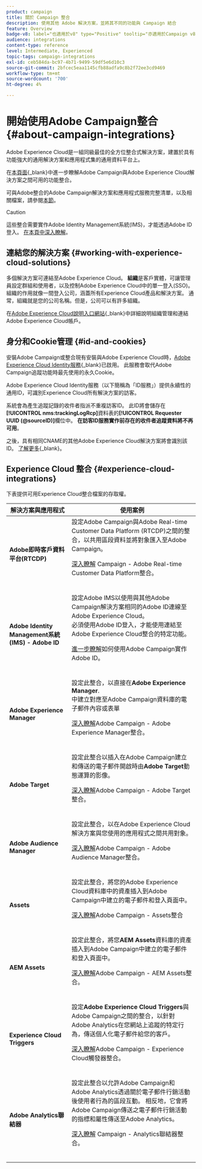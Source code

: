```yaml
---
product: campaign
title: 關於 Campaign 整合
description: 使用其他 Adobe 解決方案，並將其不同的功能與 Campaign 結合
feature: Overview
badge-v8: label="也適用於v8" type="Positive" tooltip="亦適用於Campaign v8"
audience: integrations
content-type: reference
level: Intermediate, Experienced
topic-tags: campaign-integrations
exl-id: ceb584da-bc97-4b71-9499-59df5e6d10c3
source-git-commit: 2bfcec5eaa1145cfb88adfa9c8b2f72ee3cd9469
workflow-type: tm+mt
source-wordcount: '700'
ht-degree: 4%

---
```


# 開始使用Adobe Campaign整合 {#about-campaign-integrations}

Adobe Experience Cloud是一組同級最佳的全方位整合式解決方案，建置於具有功能強大的通用解決方案和應用程式集的通用資料平台上。

在[本頁面](https://experienceleague.adobe.com/en/docs/core-services/interface/administration/integrations){_blank}中進一步瞭解Adobe Campaign與Adobe Experience Cloud解決方案之間可用的功能整合。

可與Adobe整合的Adobe Campaign解決方案和應用程式服務完整清單，以及相關檔案，請參閱[本節](#experience-cloud-integrations)。

>[!CAUTION]
>
>這些整合需要實作Adobe Identity Management系統(IMS)，才能透過Adobe ID登入。 [在本頁中深入瞭解](../../integrations/using/about-adobe-id.md)。
>

## 連結您的解決方案 {#working-with-experience-cloud-solutions}

多個解決方案可連結至Adobe Experience Cloud。 **組織**&#x200B;是客戶實體，可讓管理員設定群組和使用者，以及控制Adobe Experience Cloud中的單一登入(SSO)。 組織的作用就像一間登入公司，涵蓋所有Experience Cloud產品和解決方案。 通常，組織就是您的公司名稱。但是，公司可以有許多組織。

在[Adobe Experience Cloud說明入口網站](https://experienceleague.adobe.com/en/docs/core-services/interface/administration/organizations){_blank}中詳細說明組織管理和連結Adobe Experience Cloud帳戶。

## 身分和Cookie管理 {#id-and-cookies}

安裝Adobe Campaign或整合現有安裝與Adobe Experience Cloud時，[Adobe Experience Cloud Identity服務](https://experienceleague.adobe.com/en/docs/id-service/using/home){_blank}已啟用。 此服務會取代Adobe Campaign追蹤功能時最先使用的永久Cookie。

Adobe Experience Cloud Identity服務（以下簡稱為「ID服務」）提供永續性的通用ID，可識別Experience Cloud所有解決方案的訪客。

系統會為產生追蹤記錄的收件者指派不重複訪客ID。 此ID將會儲存在&#x200B;**[!UICONTROL nms:trackingLogRcp]**&#x200B;資料表的&#x200B;**[!UICONTROL Requester UUID (@sourceID)]**&#x200B;欄位中。 **在訪客ID服務實作前存在的收件者追蹤資料將不再可用**。

之後，具有相同CNAME的其他Adobe Experience Cloud解決方案將會識別該ID。 [了解更多](https://experienceleague.adobe.com/en/docs/id-service/using/reference/analytics-reference/cname){_blank}。

## Experience Cloud 整合 {#experience-cloud-integrations}

下表提供可用Experience Cloud整合檔案的存取權。

<table> 
 <thead> 
  <tr> 
   <th> 解決方案與應用程式<br /> </th> 
   <th> 使用案例<br /> </th> 
  </tr> 
 </thead> 
 <tbody> 
  <tr> 
   <td> <strong>Adobe即時客戶資料平台(RTCDP)</strong><br /> </td> 
   <td> 設定Adobe Campaign與Adobe Real-time Customer Data Platform (RTCDP)之間的整合，以共用區段資料並將對象匯入至Adobe Campaign。<br /> <p><a href="../../integrations/using/get-started-sources-destinations.md">深入瞭解</a> Campaign - Adobe Real-time Customer Data Platform整合。</p><br /> </td> 
  </tr> 
  <tr> 
   <td> <strong>Adobe Identity Management系統(IMS) - Adobe ID</strong><br /> </td> 
   <td> 設定Adobe IMS以使用與其他Adobe Campaign解決方案相同的Adobe ID連線至Adobe Experience Cloud。<br />必須使用Adobe ID登入，才能使用連結至Adobe Experience Cloud整合的特定功能。<br /> <p><a href="../../integrations/using/about-adobe-id.md">進一步瞭解</a>如何使用Adobe Campaign實作Adobe ID。</p><br /> </td> 
  </tr> 
  <tr> 
   <td> <strong>Adobe Experience Manager</strong><br /> </td> 
   <td> 設定此整合，以直接在<strong>Adobe Experience Manager</strong>.<br />中建立對應至Adobe Campaign資料庫的電子郵件內容或表單 <p><a href="../../integrations/using/about-adobe-experience-manager.md">深入瞭解</a>Adobe Campaign - Adobe Experience Manager整合。</p><br /> </td> 
  </tr> 
  <tr> 
   <td> <strong>Adobe Target</strong><br /> </td> 
   <td> 設定此整合以插入在Adobe Campaign建立和傳送的電子郵件開啟時由<strong>Adobe Target</strong>動態運算的影像。<br /> <p><a href="../../integrations/using/integrating-with-adobe-target.md">深入瞭解</a>Adobe Campaign - Adobe Target整合。</p><br /> </td> 
  </tr> 
  <tr> 
   <td><strong>Adobe Audience Manager</strong><br /> </td> 
   <td> 設定此整合，以在Adobe Experience Cloud解決方案與您使用的應用程式之間共用對象。<br /> <p><a href="../../integrations/using/sharing-audiences-with-adobe-experience-cloud.md">深入瞭解</a>Adobe Campaign - Adobe Audience Manager整合。</p><br /> </td> 
  </tr> 
  <tr> 
   <td> <strong>Assets</strong><br /> </td> 
   <td> 設定此整合，將您的Adobe Experience Cloud資料庫中的資產插入到Adobe Campaign中建立的電子郵件和登入頁面中。<br /> <p><a href="../../integrations/using/configuring-access-to-assets.md#integrating-with-experience-cloud-assets">深入瞭解</a>Adobe Campaign - Assets整合</p><br /> </td> 
  </tr> 
  <tr> 
   <td> <strong>AEM Assets</strong><br /> </td> 
   <td> 設定此整合，將您<strong>AEM Assets</strong>資料庫的資產插入到Adobe Campaign中建立的電子郵件和登入頁面中。<br /> <p><a href="../../integrations/using/configuring-access-to-assets.md#integrating-with-aem-assets">深入瞭解</a>Adobe Campaign - AEM Assets整合。</p><br /> </td> 
  </tr> 
  <tr> 
   <td> <strong>Experience Cloud Triggers</strong><br /> </td> 
   <td> 設定<strong>Adobe Experience Cloud Triggers</strong>與Adobe Campaign之間的整合，以針對Adobe Analytics在您網站上追蹤的特定行為，傳送個人化電子郵件給您的客戶。<br /> <p><a href="about-triggers.md">深入瞭解</a>Adobe Campaign - Experience Cloud觸發器整合。</p><br /> </td> 
  </tr> 
  <tr> 
   <td> <strong>Adobe Analytics聯結器</strong><br /> </td> 
   <td> 設定此整合以允許Adobe Campaign和Adobe Analytics透過關於電子郵件行銷活動後使用者行為的區段互動。 相反地，它會將Adobe Campaign傳送之電子郵件行銷活動的指標和屬性傳送至Adobe Analytics。<br /> <p><a href="../../integrations/using/gs-aa.md">深入瞭解</a> Campaign - Analytics聯結器整合。</p><br /> </td> 
  </tr> 
 </tbody> 
</table>
